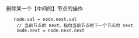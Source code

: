 删除某一个【中间的】节点的操作

```
   node.val = node.next.val
    // 当前节点的 next，指向当前节点的下一个节点的 next
    node.next = node.next.next
```
